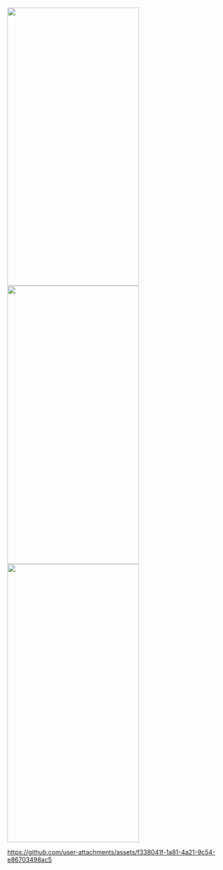 
#
<img src="https://github.com/user-attachments/assets/2a2cef93-0393-4a35-9d22-6646111a1996"  width="300" height="633"/>

<img src="https://github.com/user-attachments/assets/45ececc0-942b-4db5-bcac-5a05ca0f3a22"  width="300" height="633"/>

<img src="https://github.com/user-attachments/assets/e3c78475-db17-4761-bc66-b944975307a9"  width="300" height="633"/>




https://github.com/user-attachments/assets/f338041f-1a81-4a21-9c54-e86703498ac5

